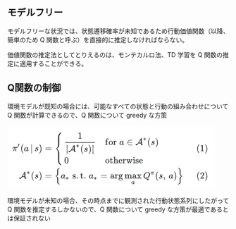 ## モデルフリー

モデルフリーな状況では、状態遷移確率が未知であるため行動価値関数（以降、簡単のため Q 関数と呼ぶ）を直接的に推定しなければならない。

価値関数の推定法としてとりえるのは、モンテカルロ法、TD 学習を Q 関数の推定に適用することができる。


## Q関数の制御

環境モデルが既知の場合には、可能なすべての状態と行動の組み合わせについて Q 関数が計算できるので、Q 関数について greedy な方策

![1732573203149](image/3_q-learning/1732573203149.png)

環境モデルが未知の場合、その時点までに観測された行動状態系列にしたがって Q 関数を推定するしかないので、Q 関数について greedy な方策が最適であるとは保証されない

